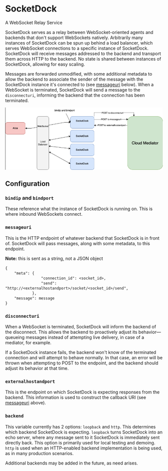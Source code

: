 # SocketDock

A WebSocket Relay Service

SocketDock serves as a relay between WebSocket-oriented agents and backends that don't support WebSockets natively. Arbitrarily many instances of SocketDock can be spun up behind a load balancer, which serves WebSocket connections to a specific instance of SocketDock. SocketDock will receive messages addressed to the backend and transport them across HTTP to the backend. No state is shared between instances of SocketDock, allowing for easy scaling. 

Messages are forwarded unmodified, with some additional metadata to allow the backend to associate the sender of the message with the SocketDock instance it's connected to (see [messageuri](#messageuri) below). When a WebSocket is terminated, SocketDock will send a message to the `disconnecturi`, informing the backend that the connection has been terminated.

![SocketDock](graphics/SocketDock.png)

## Configuration
### `bindip` and `bindport`
These reference what the instance of SocketDock is running on. This is where inbound WebSockets connect.

### `messageuri`
This is the HTTP endpoint of whatever backend that SocketDock is in front of. SocketDock will pass messages, along with some metadata, to this endpoint.

**Note:** this is sent as a string, not a JSON object

```
{
    "meta": {
                "connection_id": <socket_id>,
                "send": "http://<externalhostandport>/socket/<socket_id>/send",
            }, 
    "message": message
}
```
### `disconnecturi`
When a WebSocket is terminated, SocketDock will inform the backend of the disconnect. This allows the backend to proactively adjust its behavior—queueing messages instead of attempting live delivery, in case of a mediator, for example.

If a SocketDock instance fails, the backend won't know of the terminated connection and will attempt to behave normally. In that case, an error will be thrown when attempting to POST to the endpoint, and the backend should adjust its behavior at that time. 

### `externalhostandport`
This is the endpoint on which SocketDock is expecting responses from the backend. This information is used to construct the callback URI (see [messageuri](#messageuri) above). 

### `backend`
This variable currently has 2 options: `loopback` and `http`. This determines which backend SocketDock is expecting. `loopback` turns SocketDock into an echo server, where any message sent to it SocketDock is immediately sent directly back. This option is primarily used for local testing and demoing. `http` is used when an HTTP-enabled backend implementation is being used, as in many production scenarios.

Additional backends may be added in the future, as need arises. 